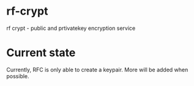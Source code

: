 # rf-crypt
 rf crypt - public and prtivatekey encryption service

 # Current state

 Currently, RFC is only able to create a keypair. More will be added when possible.
